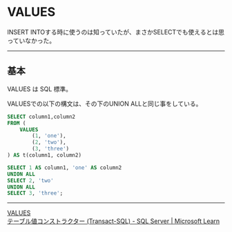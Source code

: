 # VALUES

INSERT INTOする時に使うのは知っていたが、まさかSELECTでも使えるとは思っていなかった。

---

## 基本

VALUES は SQL 標準。  

VALUESでの以下の構文は、その下のUNION ALLと同じ事をしている。  

``` sql
SELECT column1,column2
FROM (
    VALUES
        (1, 'one'),
        (2, 'two'),
        (3, 'three')
) AS t(column1, column2)
```

``` sql
SELECT 1 AS column1, 'one' AS column2
UNION ALL
SELECT 2, 'two'
UNION ALL
SELECT 3, 'three';
```

---

[VALUES](https://www.postgresql.jp/document/8.2/html/sql-values.html)  
[テーブル値コンストラクター (Transact-SQL) - SQL Server | Microsoft Learn](https://learn.microsoft.com/ja-jp/sql/t-sql/queries/table-value-constructor-transact-sql?view=sql-server-ver16)  
